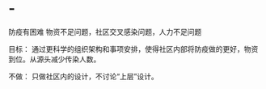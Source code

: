 # -
防疫有困难
物资不足问题，社区交叉感染问题，人力不足问题

目标：
通过更科学的组织架构和事项安排，使得社区内部将防疫做的更好，物资到位。从源头减少传染人数。

不做：
只做社区内的设计，不讨论“上层”设计。
